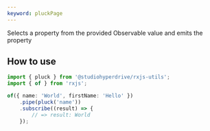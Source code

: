 ```yaml
---
keyword: pluckPage
---
```


Selects a property from the provided Observable value and emits the property

## How to use

```typescript
import { pluck } from '@studiohyperdrive/rxjs-utils';
import { of } from 'rxjs';

of({ name: 'World', firstName: 'Hello' })
	.pipe(pluck('name'))
	.subscribe((result) => {
		// => result: World
	});
```
